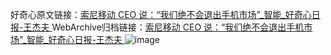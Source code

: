 好奇心原文链接：[索尼移动 CEO 说：“我们绝不会退出手机市场”_智能_好奇心日报-王杰夫 ](https://www.qdaily.com/articles/11849.html)
WebArchive归档链接：[索尼移动 CEO 说：“我们绝不会退出手机市场”_智能_好奇心日报-王杰夫 ](http://web.archive.org/web/20190623171203/https://www.qdaily.com/articles/11849.html)
![image](http://ww3.sinaimg.cn/large/007d5XDply1g3waqsdszxj30u02x57wh)